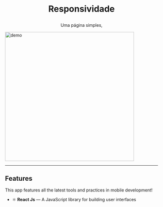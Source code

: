 <h1 align="center">

Responsividade
</h1>

<p align="center">Uma página simples, </p>


[//]: # (Add your gifs/images here:)
<div>
  <img src="https://imgur.com/7BlD9Zq" alt="demo" height="425">
</div>

<hr />

## Features
[//]: # (Add the features of your project here:)
This app features all the latest tools and practices in mobile development!

- ⚛️ **React Js** — A JavaScript library for building user interfaces
